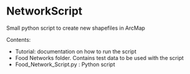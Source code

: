 # NetworkScript
Small python script to create new shapefiles in ArcMap

Contents:
- Tutorial: documentation on how to run the script
- Food Networks folder. Contains test data to be used with the script
- Food_Network_Script.py : Python script
